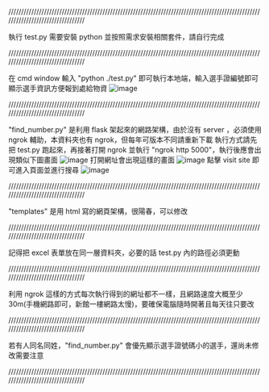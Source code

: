 /////////////////////////////////////////////////////////////////////////////////////////////////////////////////////////////////

執行 test.py 需要安裝 python 並按照需求安裝相關套件，請自行完成

/////////////////////////////////////////////////////////////////////////////////////////////////////////////////////////////////

在 cmd window 輸入 "python ./test.py" 即可執行本地端，輸入選手證編號即可顯示選手資訊方便報到處給物資
![image](https://github.com/user-attachments/assets/5f144b85-136d-40c8-9140-a55ebe23f16a)


/////////////////////////////////////////////////////////////////////////////////////////////////////////////////////////////////

"find_number.py" 是利用 flask 架起來的網路架構，由於沒有 server ，必須使用 ngrok 輔助，本資料夾也有 ngrok，但每年可版本不同請重新下載
執行方式請先把 test.py 跑起來，再接著打開 ngrok 並執行 "ngrok http 5000"，執行後應會出現類似下圖畫面
![image](https://github.com/user-attachments/assets/4f208195-41f5-4dec-8b4c-23aadef71406)
打開網址會出現這樣的畫面
![image](https://github.com/user-attachments/assets/5d81c313-a365-4635-ae3d-864078eb9026)
點擊 visit site 即可進入頁面並進行搜尋
![image](https://github.com/user-attachments/assets/13f14495-b621-4815-acc8-2fd7f4c4cbc4)

/////////////////////////////////////////////////////////////////////////////////////////////////////////////////////////////////

"templates" 是用 html 寫的網頁架構，很陽春，可以修改

/////////////////////////////////////////////////////////////////////////////////////////////////////////////////////////////////

記得把 excel 表單放在同一層資料夾，必要的話 test.py 內的路徑必須更動

/////////////////////////////////////////////////////////////////////////////////////////////////////////////////////////////////

利用 ngrok 這樣的方式每次執行得到的網址都不一樣，且網路速度大概至少 30m(手機網路即可，新館一樓網路太慢)，要確保電腦隨時開著且每天往只要改

/////////////////////////////////////////////////////////////////////////////////////////////////////////////////////////////////

若有人同名同姓，"find_number.py" 會優先顯示選手證號碼小的選手，還尚未修改需要注意

/////////////////////////////////////////////////////////////////////////////////////////////////////////////////////////////////
